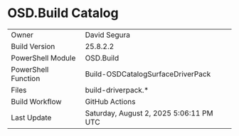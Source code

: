 ﻿# OSD.Build Catalog

| | |
|-|-|
| Owner | David Segura |
| Build Version | 25.8.2.2 |
| PowerShell Module | OSD.Build |
| PowerShell Function | Build-OSDCatalogSurfaceDriverPack |
| Files | build-driverpack.* |
| Build Workflow | GitHub Actions |
| Last Update | Saturday, August 2, 2025 5:06:11 PM UTC |

